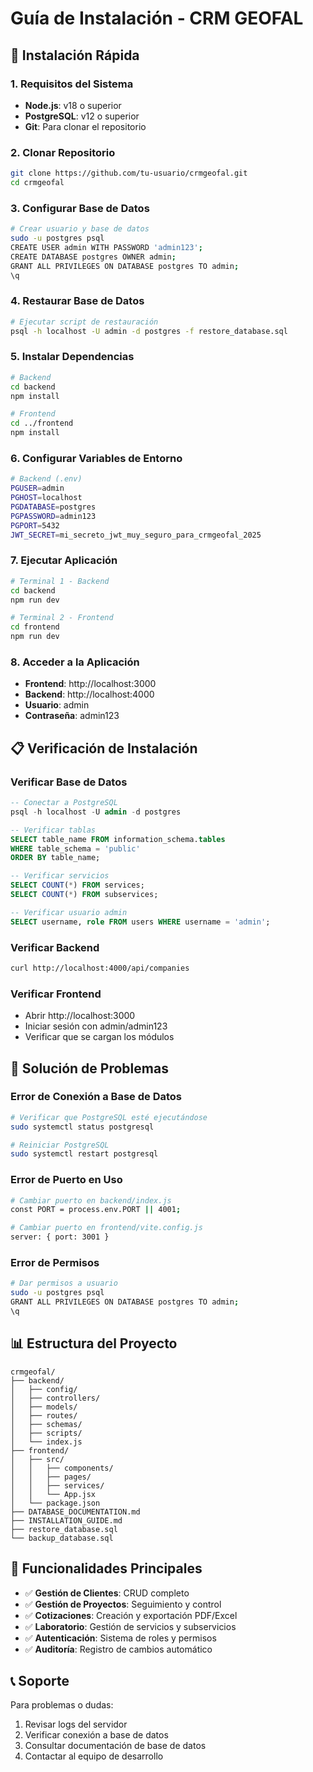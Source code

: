 # Guía de Instalación - CRM GEOFAL

## 🚀 Instalación Rápida

### 1. Requisitos del Sistema
- **Node.js**: v18 o superior
- **PostgreSQL**: v12 o superior
- **Git**: Para clonar el repositorio

### 2. Clonar Repositorio
```bash
git clone https://github.com/tu-usuario/crmgeofal.git
cd crmgeofal
```

### 3. Configurar Base de Datos
```bash
# Crear usuario y base de datos
sudo -u postgres psql
CREATE USER admin WITH PASSWORD 'admin123';
CREATE DATABASE postgres OWNER admin;
GRANT ALL PRIVILEGES ON DATABASE postgres TO admin;
\q
```

### 4. Restaurar Base de Datos
```bash
# Ejecutar script de restauración
psql -h localhost -U admin -d postgres -f restore_database.sql
```

### 5. Instalar Dependencias
```bash
# Backend
cd backend
npm install

# Frontend
cd ../frontend
npm install
```

### 6. Configurar Variables de Entorno
```bash
# Backend (.env)
PGUSER=admin
PGHOST=localhost
PGDATABASE=postgres
PGPASSWORD=admin123
PGPORT=5432
JWT_SECRET=mi_secreto_jwt_muy_seguro_para_crmgeofal_2025
```

### 7. Ejecutar Aplicación
```bash
# Terminal 1 - Backend
cd backend
npm run dev

# Terminal 2 - Frontend
cd frontend
npm run dev
```

### 8. Acceder a la Aplicación
- **Frontend**: http://localhost:3000
- **Backend**: http://localhost:4000
- **Usuario**: admin
- **Contraseña**: admin123

## 📋 Verificación de Instalación

### Verificar Base de Datos
```sql
-- Conectar a PostgreSQL
psql -h localhost -U admin -d postgres

-- Verificar tablas
SELECT table_name FROM information_schema.tables 
WHERE table_schema = 'public' 
ORDER BY table_name;

-- Verificar servicios
SELECT COUNT(*) FROM services;
SELECT COUNT(*) FROM subservices;

-- Verificar usuario admin
SELECT username, role FROM users WHERE username = 'admin';
```

### Verificar Backend
```bash
curl http://localhost:4000/api/companies
```

### Verificar Frontend
- Abrir http://localhost:3000
- Iniciar sesión con admin/admin123
- Verificar que se cargan los módulos

## 🔧 Solución de Problemas

### Error de Conexión a Base de Datos
```bash
# Verificar que PostgreSQL esté ejecutándose
sudo systemctl status postgresql

# Reiniciar PostgreSQL
sudo systemctl restart postgresql
```

### Error de Puerto en Uso
```bash
# Cambiar puerto en backend/index.js
const PORT = process.env.PORT || 4001;

# Cambiar puerto en frontend/vite.config.js
server: { port: 3001 }
```

### Error de Permisos
```bash
# Dar permisos a usuario
sudo -u postgres psql
GRANT ALL PRIVILEGES ON DATABASE postgres TO admin;
\q
```

## 📊 Estructura del Proyecto

```
crmgeofal/
├── backend/
│   ├── config/
│   ├── controllers/
│   ├── models/
│   ├── routes/
│   ├── schemas/
│   ├── scripts/
│   └── index.js
├── frontend/
│   ├── src/
│   │   ├── components/
│   │   ├── pages/
│   │   ├── services/
│   │   └── App.jsx
│   └── package.json
├── DATABASE_DOCUMENTATION.md
├── INSTALLATION_GUIDE.md
├── restore_database.sql
└── backup_database.sql
```

## 🎯 Funcionalidades Principales

- ✅ **Gestión de Clientes**: CRUD completo
- ✅ **Gestión de Proyectos**: Seguimiento y control
- ✅ **Cotizaciones**: Creación y exportación PDF/Excel
- ✅ **Laboratorio**: Gestión de servicios y subservicios
- ✅ **Autenticación**: Sistema de roles y permisos
- ✅ **Auditoría**: Registro de cambios automático

## 📞 Soporte

Para problemas o dudas:
1. Revisar logs del servidor
2. Verificar conexión a base de datos
3. Consultar documentación de base de datos
4. Contactar al equipo de desarrollo
